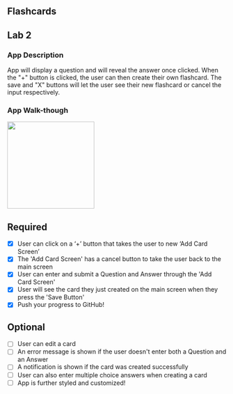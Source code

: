 ## Flashcards

## Lab 2

### App Description
App will display a question and will reveal the answer once clicked. When the "+" button is clicked, the user can then create their own flashcard. The save and "X" buttons will let the user see their new flashcard or cancel the input respectively.

### App Walk-though

<img src="http://g.recordit.co/CxtfP4atYS.gif" width=200><br>

## Required
- [x] User can click on a ‘+’ button that takes the user to new ‘Add Card Screen’
- [x] The 'Add Card Screen' has a cancel button to take the user back to the main screen
- [x] User can enter and submit a Question and Answer through the 'Add Card Screen'
- [x] User will see the card they just created on the main screen when they press the 'Save Button'
- [x] Push your progress to GitHub!

## Optional
- [ ] User can edit a card
- [ ] An error message is shown if the user doesn't enter both a Question and an Answer
- [ ] A notification is shown if the card was created successfully
- [ ] User can also enter multiple choice answers when creating a card
- [ ] App is further styled and customized!
